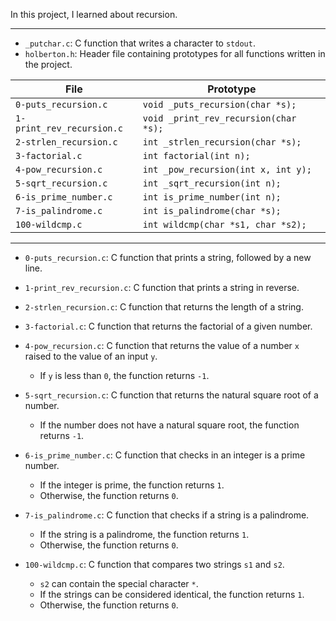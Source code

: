In this project, I learned about recursion.

---

* `_putchar.c`: C function that writes a character to `stdout`.
* `holberton.h`: Header file containing prototypes for all functions written in the project.

| File                      | Prototype                             |
| ------------------------- | ------------------------------------- |
| `0-puts_recursion.c`      | `void _puts_recursion(char *s);`      |
| `1-print_rev_recursion.c` | `void _print_rev_recursion(char *s);` |
| `2-strlen_recursion.c`    | `int _strlen_recursion(char *s);`     |
| `3-factorial.c`           | `int factorial(int n);`               |
| `4-pow_recursion.c`       | `int _pow_recursion(int x, int y);`   |
| `5-sqrt_recursion.c`      | `int _sqrt_recursion(int n);`         |
| `6-is_prime_number.c`     | `int is_prime_number(int n);`         |
| `7-is_palindrome.c`       | `int is_palindrome(char *s);`         |
| `100-wildcmp.c`           | `int wildcmp(char *s1, char *s2);`    |

---

* `0-puts_recursion.c`: C function that prints a string, followed by a new line.
* `1-print_rev_recursion.c`: C function that prints a string in reverse.
* `2-strlen_recursion.c`: C function that returns the length of a string.
* `3-factorial.c`: C function that returns the factorial of a given number.
* `4-pow_recursion.c`: C function that returns the value of a number `x` raised to the value of an input `y`.
  * If `y` is less than `0`, the function returns `-1`.

* `5-sqrt_recursion.c`: C function that returns the natural square root of a number.
  * If the number does not have a natural square root, the function returns `-1`.

* `6-is_prime_number.c`: C function that checks in an integer is a prime number.
  * If the integer is prime, the function returns `1`.
  * Otherwise, the function returns `0`.

* `7-is_palindrome.c`: C function that checks if a string is a palindrome.
  * If the string is a palindrome, the function returns `1`.
  * Otherwise, the function returns `0`.

* `100-wildcmp.c`: C function that compares two strings `s1` and `s2`.
  * `s2` can contain the special character `*`.
  * If the strings can be considered identical, the function returns `1`.
  * Otherwise, the function returns `0`.
